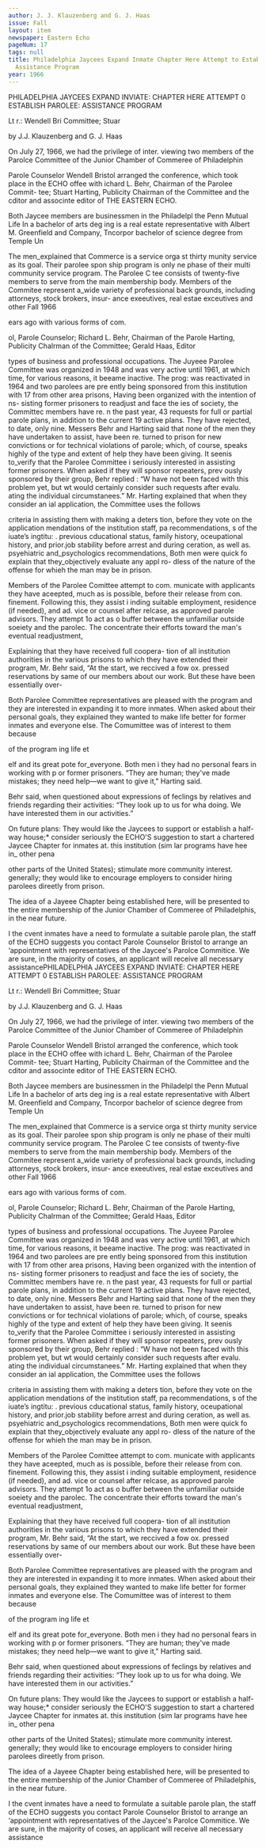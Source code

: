 ```yaml
---
author: J. J. Klauzenberg and G. J. Haas
issue: Fall
layout: item
newspaper: Eastern Echo
pageNum: 17
tags: null
title: Philadelphia Jaycees Expand Inmate Chapter Here Attempt to Establish Parolee
  Assistance Program
year: 1966
---
```


PHILADELPHIA JAYCEES EXPAND INVIATE: CHAPTER HERE ATTEMPT 0 ESTABLISH PAROLEE: ASSISTANCE PROGRAM

Lt r.: Wendell Bri Committee; Stuar

by J.J. Klauzenberg and G. J. Haas

On July 27, 1966, we had the privilege of inter. viewing two members of the Parolce Committee of the Junior Chamber of Commeree of Philadelphin

Parole Counselor Wendell Bristol arranged the conference, which took place in the ECHO offee with ichard L. Behr, Chairman of the Parolee Commit- tee; Stuart Harting, Publicity Chairman of the Committee and the cditor and associnte editor of THE EASTERN ECHO.

Both Jaycee members are businessmen in the Philadelpl the Penn Mutual Life In a bachelor of arts deg ing is a real estate representative with Albert M. Greenfield and Company, Tncorpor bachelor of science degree from Temple Un

The men_explained that Commerce is a service orga st thirty munity service as its goal. Their parolee spon ship program is only ne phase of their multi community service program. The Parolee C tee consists of twenty-five members to serve from the main membership body. Members of the Commitee represent a_wide variety of professional back grounds, including attorneys, stock brokers, insur- ance exeeutives, real estae exceutives and other Fall 1966

ears ago with various forms of com.

ol, Parole Counselor; Richard L. Behr, Chairman of the Parole Harting, Publicity Chalrman of the Committee; Gerald Haas, Editor

types of business and professional occupations. The Juyeee Parolee Committee was organized in 1948 and was very active until 1961, at which time, for various reasons, it beeame inactive. The prog: was reactivated in 1964 and two parolees are pre ently being sponsored from this institution with 17 from other area prisons, Having been organized with the intention of ns- sisting former prisoners to readjust and face the ies of society, the Committec members have re. n the past year, 43 requests for full or partial parole plans, in addition to the current 19 active plans. They have rejected, to date, only nine. Messers Behr and Harting said that none of the men they have undertaken to assist, have been re. turned to prison for new convictions or for technical violations of parole; which, of course, speaks highly of the type and extent of help they have been giving. It seenis to_verify that the Parolee Committee i seriously interested in assisting former prisoners. When asked if they will sponsor repeaters, prev ously sponsored by their group, Behr replied : “W have not been faced with this problem yet, but wt would certainly consider such requests after evalu. ating the individual circumstanees.” Mr. Harting explained that when they consider an ial application, the Committee uses the follows

criteria in assisting them with making a deters tion, before they vote on the application mendations of the institution staff, pa recommendations, s of the iuate’s ingtitu: . previous cducational status, family history, oceupational history, and prior.job stability before arrest and during ceration, as well as. psyehiatric and_psychologics recommendations, Both men were quick fo explain that they_objectively evaluate any appl ro- dless of the nature of the offense for whieh the man may be in prison.

Members of the Parolee Comittee attempt to com. municate with applicants they have aceepted, much as is possible, before their release from con. finement. Following this, they assist i inding suitable employment, residence (if needed), and ad. vice or counsel after relcase, as approved parole advisors. They attempt 1o act as o buffer between the unfamiliar outside soeiety and the parolec. The concentrate their efforts toward the man's eventual readjustment,

Explaining that they have received full coopera- tion of all institution authorities in the various prisons to which they have extended their program, Mr. Behr said, “At the start, we reccived a fow ox. pressed reservations by same of our members about our work. But these have been essentially over-

Both Parolee Committee representatives are pleased with the program and they are interested in expanding it to more inmates. When asked about their personal goals, they explained they wanted to make life better for former inmates and everyone else. The Comumittee was of interest to them because

of the program ing life et

elf and its great pote for_everyone. Both men i they had no personal fears in working with p or former prisoners. “They are human; they've made mistakes; they need help—we want to give it," Harting said.

Behr said, when questioned about expressions of feclings by relatives and friends regarding their activities: “They look up to us for wha doing. We have interested them in our activities.”

On future plans: They would like the Jaycees to support or establish a half-way house;* consider seriously the ECHO'S suggestion to start a chartered Jaycee Chapter for inmates at. this institution (sim lar programs have hee in_ other pena

other parts of the United States); stimulate more community interest. generally; they would like to encourage employers to consider hiring parolees direetly from prison.

The idea of a Jayeee Chapter being established here, will be presented to the entire membership of the Junior Chamber of Commeree of Philadelphis, in the near future.

I the cvent inmates have a need to formulate a suitable parole plan, the staff of the ECHO suggests you contact Parole Counselor Bristol to arrange an ‘appointment with representatives of the Jaycee's Parolce Commitice. We are sure, in the majority of coses, an applicant will receive all necessary assistancePHILADELPHIA JAYCEES EXPAND INVIATE: CHAPTER HERE ATTEMPT 0 ESTABLISH PAROLEE: ASSISTANCE PROGRAM

Lt r.: Wendell Bri Committee; Stuar

by J.J. Klauzenberg and G. J. Haas

On July 27, 1966, we had the privilege of inter. viewing two members of the Parolce Committee of the Junior Chamber of Commeree of Philadelphin

Parole Counselor Wendell Bristol arranged the conference, which took place in the ECHO offee with ichard L. Behr, Chairman of the Parolee Commit- tee; Stuart Harting, Publicity Chairman of the Committee and the cditor and associnte editor of THE EASTERN ECHO.

Both Jaycee members are businessmen in the Philadelpl the Penn Mutual Life In a bachelor of arts deg ing is a real estate representative with Albert M. Greenfield and Company, Tncorpor bachelor of science degree from Temple Un

The men_explained that Commerce is a service orga st thirty munity service as its goal. Their parolee spon ship program is only ne phase of their multi community service program. The Parolee C tee consists of twenty-five members to serve from the main membership body. Members of the Commitee represent a_wide variety of professional back grounds, including attorneys, stock brokers, insur- ance exeeutives, real estae exceutives and other Fall 1966

ears ago with various forms of com.

ol, Parole Counselor; Richard L. Behr, Chairman of the Parole Harting, Publicity Chalrman of the Committee; Gerald Haas, Editor

types of business and professional occupations. The Juyeee Parolee Committee was organized in 1948 and was very active until 1961, at which time, for various reasons, it beeame inactive. The prog: was reactivated in 1964 and two parolees are pre ently being sponsored from this institution with 17 from other area prisons, Having been organized with the intention of ns- sisting former prisoners to readjust and face the ies of society, the Committec members have re. n the past year, 43 requests for full or partial parole plans, in addition to the current 19 active plans. They have rejected, to date, only nine. Messers Behr and Harting said that none of the men they have undertaken to assist, have been re. turned to prison for new convictions or for technical violations of parole; which, of course, speaks highly of the type and extent of help they have been giving. It seenis to_verify that the Parolee Committee i seriously interested in assisting former prisoners. When asked if they will sponsor repeaters, prev ously sponsored by their group, Behr replied : “W have not been faced with this problem yet, but wt would certainly consider such requests after evalu. ating the individual circumstanees.” Mr. Harting explained that when they consider an ial application, the Committee uses the follows

criteria in assisting them with making a deters tion, before they vote on the application mendations of the institution staff, pa recommendations, s of the iuate’s ingtitu: . previous cducational status, family history, oceupational history, and prior.job stability before arrest and during ceration, as well as. psyehiatric and_psychologics recommendations, Both men were quick fo explain that they_objectively evaluate any appl ro- dless of the nature of the offense for whieh the man may be in prison.

Members of the Parolee Comittee attempt to com. municate with applicants they have aceepted, much as is possible, before their release from con. finement. Following this, they assist i inding suitable employment, residence (if needed), and ad. vice or counsel after relcase, as approved parole advisors. They attempt 1o act as o buffer between the unfamiliar outside soeiety and the parolec. The concentrate their efforts toward the man's eventual readjustment,

Explaining that they have received full coopera- tion of all institution authorities in the various prisons to which they have extended their program, Mr. Behr said, “At the start, we reccived a fow ox. pressed reservations by same of our members about our work. But these have been essentially over-

Both Parolee Committee representatives are pleased with the program and they are interested in expanding it to more inmates. When asked about their personal goals, they explained they wanted to make life better for former inmates and everyone else. The Comumittee was of interest to them because

of the program ing life et

elf and its great pote for_everyone. Both men i they had no personal fears in working with p or former prisoners. “They are human; they've made mistakes; they need help—we want to give it," Harting said.

Behr said, when questioned about expressions of feclings by relatives and friends regarding their activities: “They look up to us for wha doing. We have interested them in our activities.”

On future plans: They would like the Jaycees to support or establish a half-way house;* consider seriously the ECHO'S suggestion to start a chartered Jaycee Chapter for inmates at. this institution (sim lar programs have hee in_ other pena

other parts of the United States); stimulate more community interest. generally; they would like to encourage employers to consider hiring parolees direetly from prison.

The idea of a Jayeee Chapter being established here, will be presented to the entire membership of the Junior Chamber of Commeree of Philadelphis, in the near future.

I the cvent inmates have a need to formulate a suitable parole plan, the staff of the ECHO suggests you contact Parole Counselor Bristol to arrange an ‘appointment with representatives of the Jaycee's Parolce Commitice. We are sure, in the majority of coses, an applicant will receive all necessary assistance